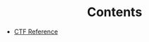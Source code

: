 <h1 align="center">Contents</h1>

- [CTF Reference](https://github.com/gcholette/cheatsheet/blob/main/docs/CTF_Reference.md)
